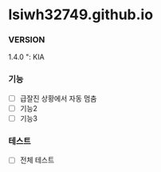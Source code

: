# lsiwh32749.github.io

### VERSION
 1.4.0 ": KIA

### 기능
- [ ] 급잘진 상황에서 자동 멈춤
- [ ] 기능2
- [ ] 기능3

### 테스트
- [ ] 전체 테스트
